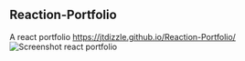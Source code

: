 ## Reaction-Portfolio
A react portfolio
https://jtdizzle.github.io/Reaction-Portfolio/
![Screenshot react portfolio](https://user-images.githubusercontent.com/87590712/149885859-0c84d969-ba6b-4489-b944-69b48d859cd4.png)
